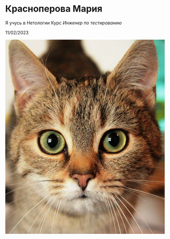 # Красноперова Мария 

Я учусь в Нетологии
Курс _Инженер по тестированию_

11/02/2023

![foto](img/koshka.jpg)